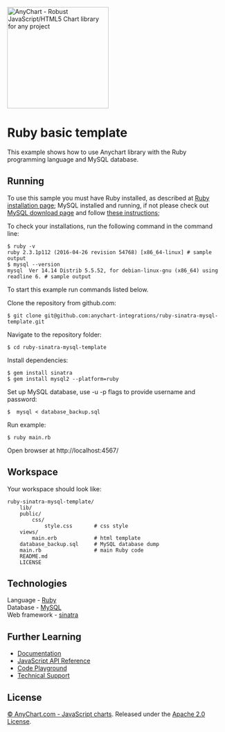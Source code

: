 [<img src="https://cdn.anychart.com/images/logo-transparent-segoe.png?2" width="234px" alt="AnyChart - Robust JavaScript/HTML5 Chart library for any project">](https://anychart.com)
# Ruby basic template

This example shows how to use Anychart library with the Ruby programming language and MySQL database.

## Running

To use this sample you must have Ruby installed, as described at [Ruby installation page](https://www.ruby-lang.org/en/documentation/installation/); MySQL installed and running, if not please check out [MySQL download page](https://dev.mysql.com/downloads/installer/) and follow [these instructions](http://dev.mysql.com/doc/refman/5.7/en/installing.html);


To check your installations, run the following command in the command line:
```
$ ruby -v
ruby 2.3.1p112 (2016-04-26 revision 54768) [x86_64-linux] # sample output
$ mysql --version
mysql  Ver 14.14 Distrib 5.5.52, for debian-linux-gnu (x86_64) using readline 6. # sample output
```

To start this example run commands listed below.

Clone the repository from github.com:
```
$ git clone git@github.com:anychart-integrations/ruby-sinatra-mysql-template.git
```

Navigate to the repository folder:
```
$ cd ruby-sinatra-mysql-template
```

Install dependencies:
```
$ gem install sinatra
$ gem install mysql2 --platform=ruby
```

Set up MySQL database, use -u -p flags to provide username and password:
```
$  mysql < database_backup.sql
```

Run example:
```
$ ruby main.rb
```

Open browser at http://localhost:4567/

## Workspace
Your workspace should look like:
```
ruby-sinatra-mysql-template/
    lib/
    public/
        css/
            style.css       # css style
    views/
        main.erb            # html template
    database_backup.sql     # MySQL database dump
    main.rb                 # main Ruby code
    README.md
    LICENSE

```

## Technologies
Language - [Ruby](https://www.ruby-lang.org)<br />
Database - [MySQL](https://www.mysql.com/)<br />
Web framework - [sinatra](http://www.sinatrarb.com/)<br />

## Further Learning
* [Documentation](https://docs.anychart.com)
* [JavaScript API Reference](https://api.anychart.com)
* [Code Playground](https://playground.anychart.com)
* [Technical Support](https://anychart.com/support)

## License
[© AnyChart.com - JavaScript charts](http://www.anychart.com). Released under the [Apache 2.0 License](https://github.com/anychart-integrations/ruby-sinatra-mysql-template/blob/master/LICENSE).
